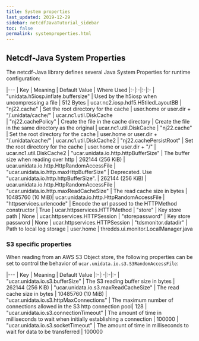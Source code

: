 ```yaml
---
title: System properties
last_updated: 2019-12-29
sidebar: netcdfJavaTutorial_sidebar
toc: false
permalink: systemproperties.html
---
```


## Netcdf-Java System Properties

The netcdf-Java library defines several Java System Properties for runtime configuration:

|---
| Key |  Meaning |  Default Value | Where Used
|:-|:-|:-|:-
| "unidata.h5iosp.inflate.buffersize" |  Used by the h5iosp when uncompressing a file | 512 Bytes | ucar.nc2.iosp.hdf5.H5tiledLayoutBB
| "nj22.cache" | Set the root directory for the cache | user.home or user.dir + "/.unidata/cache/" | ucar.nc1.util.DiskCache   
| "nj22.cachePolicy" | Create the file in the cache directory | Create the file in the same directory as the original | ucar.nc1.util.DiskCache
| "nj22.cache" | Set the root directory for the cache | user.home or user.dir + "/.unidata/cache/" | ucar.nc1.util.DiskCache2
| "nj22.cachePersistRoot" | Set the root directory for the cache | user.home or user.dir + "/" | ucar.nc1.util.DiskCache2 
| "ucar.unidata.io.http.httpBufferSize" | The buffer size when reading over http | 262144 (256 KiB) | ucar.unidata.io.http.HttpRandomAccessFile
| "ucar.unidata.io.http.maxHttpBufferSize" | Deprecated. Use "ucar.unidata.io.http.httpBufferSize". | 262144 (256 KiB) | ucar.unidata.io.http.HttpRandomAccessFile
| "ucar.unidata.io.http.maxReadCacheSize" | The read cache size in bytes | 10485760 (10 MiB)| ucar.unidata.io.http.HttpRandomAccessFile
| "httpservices.urlencode" | Encode the url passed to the HTTPMethod constructor | True | ucar.httpservices.HTTPMethod
| "store" | Key store path | None | ucar.httpservices.HTTPSession
| "storepassword" | Key store password | None | ucar.httpservices.HTTPSession
| "tdsmonitor.datadir" | Path to local log storage | user.home | thredds.ui.monitor.LocalManager.java

### S3 specific properties

When reading from an AWS S3 Object store, the following properties can be set to control the behavior of `ucar.unidata.io.s3.S3RandomAccessFile`:

|---
| Key |  Meaning |  Default Value
|:-|:-|:-|:-
| "ucar.unidata.io.s3.bufferSize" | The S3 reading buffer size in bytes | 262144 (256 KiB)
| "ucar.unidata.io.s3.maxReadCacheSize" | The read cache size in bytes | 10485760 (10 MiB)
| "ucar.unidata.io.s3.httpMaxConnections" | The maximum number of connections allowed in the S3 http connection pool| 128
| "ucar.unidata.io.s3.connectionTimeout" | The amount of time in milliseconds to wait when initially establishing a connection | 100000 
| "ucar.unidata.io.s3.socketTimeout" | The amount of time in milliseconds to wait for data to be transferred | 100000